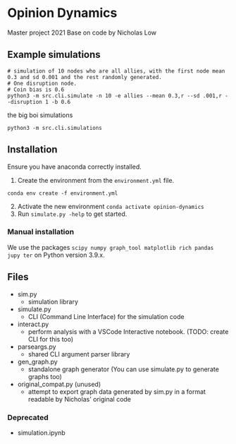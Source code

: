 # Opinion Dynamics 
Master project 2021 
Base on code by Nicholas Low

## Example simulations
```
# simulation of 10 nodes who are all allies, with the first node mean 0.3 and sd 0.001 and the rest randomly generated. 
# One disruption node. 
# Coin bias is 0.6
python3 -m src.cli.simulate -n 10 -e allies --mean 0.3,r --sd .001,r --disruption 1 -b 0.6
```

the big boi simulations
```
python3 -m src.cli.simulations
```


## Installation
Ensure you have anaconda correctly installed.
1. Create the environment from the `environment.yml` file.
```
conda env create -f environment.yml
```
2. Activate the new environment `conda activate opinion-dynamics`
3. Run `simulate.py -help` to get started.

### Manual installation
We use the packages `scipy numpy graph_tool matplotlib rich pandas jupy
ter` on Python version 3.9.x.

## Files
- sim.py
    - simulation library
- simulate.py
    - CLI (Command Line Interface) for the simulation code
- interact.py
    - perform analysis with a VSCode Interactive notebook. (TODO: create CLI for this too)
- parseargs.py
    - shared CLI argument parser library
- gen_graph.py
    - standalone graph generator  (You can use simulate.py to generate graphs too)
- original_compat.py (unused)
    - attempt to export graph data generated by sim.py in a format readable by Nicholas' original code


### Deprecated
- simulation.ipynb
